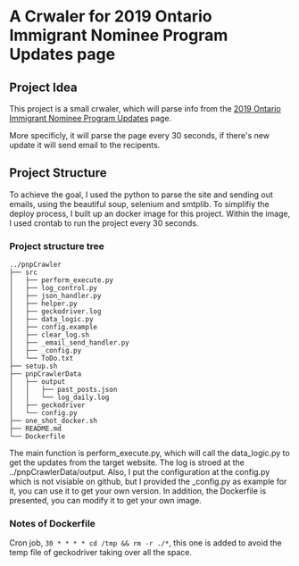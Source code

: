 # A Crwaler for 2019 Ontario Immigrant Nominee Program Updates page
## Project Idea
This project is a small crwaler, which will parse info from the [2019 Ontario Immigrant Nominee Program Updates](https://www.ontario.ca/page/2019-ontario-immigrant-nominee-program-updates) page.

More specificly, it will parse the page every 30 seconds, if there's new update it will send email to the recipents.

## Project Structure
To achieve the goal, I used the python to parse the site and sending out emails, using the beautiful soup, selenium and smtplib. To simplifiy the deploy process, I built up an docker image for this project. Within the image, I used crontab to run the project every 30 seconds.

### Project structure tree
```
../pnpCrawler
├── src
│   ├── perform_execute.py
│   ├── log_control.py
│   ├── json_handler.py
│   ├── helper.py
│   ├── geckodriver.log
│   ├── data_logic.py
│   ├── config.example
│   ├── clear_log.sh
│   ├── _email_send_handler.py
│   ├── _config.py
│   └── ToDo.txt
├── setup.sh
├── pnpCrawlerData
│   ├── output
│   │   ├── past_posts.json
│   │   └── log_daily.log
│   ├── geckodriver
│   └── config.py
├── one_shot_docker.sh
├── README.md
└── Dockerfile
```

The main function is perform_execute.py, which will call the data_logic.py to get the updates from the target website. The log is stroed at the ../pnpCrawlerData/output.
Also, I put the configuration at the config.py which is not visiable on github, but I provided the _config.py as example for it, you can use it to get your own version. In addition, the Dockerfile is presented, you can modify it to get your own image.

### Notes of Dockerfile
Cron job, ```30 * * * * cd /tmp && rm -r ./*```, this one is added to avoid the temp file of geckodriver taking over all the space.
